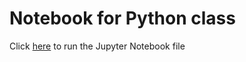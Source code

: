 # Notebook for Python class
Click [here](https://hub.gke.mybinder.org/user/liguowang-pythonclass-n17k2q5d/notebooks/07.22.2020.ipynb) to run the Jupyter Notebook file
